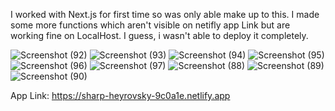 I worked with Next.js for first time so was only able make up to this. I made some more functions which aren't visible on netifly app Link but are working fine on LocalHost. 
I guess, i wasn't able to deploy it completely. 

![Screenshot (92)](https://user-images.githubusercontent.com/73416170/155828142-aa65267b-44d0-4ad5-bcab-1bd0cd5946d2.png)
![Screenshot (93)](https://user-images.githubusercontent.com/73416170/155828143-56a056a0-5960-4c2d-baed-07d2cef6555e.png)
![Screenshot (94)](https://user-images.githubusercontent.com/73416170/155828144-c52d76bc-221f-4d5d-88be-b4482ecc4275.png)
![Screenshot (95)](https://user-images.githubusercontent.com/73416170/155828145-44aac5bf-bf1e-484b-a9d1-1b4b4890e063.png)
![Screenshot (96)](https://user-images.githubusercontent.com/73416170/155828147-10b7eb4b-3216-4c64-b15d-9c2056c40611.png)
![Screenshot (97)](https://user-images.githubusercontent.com/73416170/155828148-dde0ebf7-b980-4e8a-9edd-adb69dce23b9.png) 
![Screenshot (88)](https://user-images.githubusercontent.com/73416170/155755350-d459fe33-962e-4075-b9dd-e91d08e02020.png)
![Screenshot (89)](https://user-images.githubusercontent.com/73416170/155755362-40a1c43b-c391-4d61-a614-bd28f6529d9c.png)
![Screenshot (90)](https://user-images.githubusercontent.com/73416170/155755367-5275ad79-aed0-4963-a4a6-4d05cdee7574.png)

App Link: https://sharp-heyrovsky-9c0a1e.netlify.app


